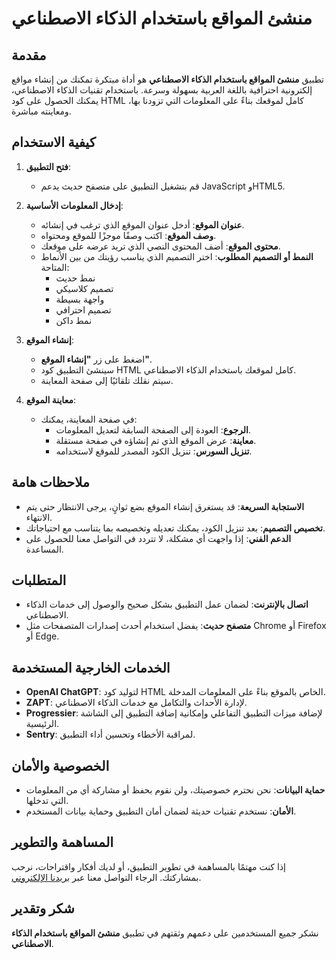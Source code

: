 # منشئ المواقع باستخدام الذكاء الاصطناعي

## مقدمة

تطبيق **منشئ المواقع باستخدام الذكاء الاصطناعي** هو أداة مبتكرة تمكنك من إنشاء مواقع إلكترونية احترافية باللغة العربية بسهولة وسرعة. باستخدام تقنيات الذكاء الاصطناعي، يمكنك الحصول على كود HTML كامل لموقعك بناءً على المعلومات التي تزودنا بها، ومعاينته مباشرة.

## كيفية الاستخدام

1. **فتح التطبيق**:

   - قم بتشغيل التطبيق على متصفح حديث يدعم JavaScript وHTML5.

2. **إدخال المعلومات الأساسية**:

   - **عنوان الموقع**: أدخل عنوان الموقع الذي ترغب في إنشائه.
   - **وصف الموقع**: اكتب وصفًا موجزًا للموقع ومحتواه.
   - **محتوى الموقع**: أضف المحتوى النصي الذي تريد عرضه على موقعك.
   - **النمط أو التصميم المطلوب**: اختر التصميم الذي يناسب رؤيتك من بين الأنماط المتاحة:
     - نمط حديث
     - تصميم كلاسيكي
     - واجهة بسيطة
     - تصميم احترافي
     - نمط داكن

3. **إنشاء الموقع**:

   - اضغط على زر **"إنشاء الموقع"**.
   - سينشئ التطبيق كود HTML كامل لموقعك باستخدام الذكاء الاصطناعي.
   - سيتم نقلك تلقائيًا إلى صفحة المعاينة.

4. **معاينة الموقع**:

   - في صفحة المعاينة، يمكنك:
     - **الرجوع**: العودة إلى الصفحة السابقة لتعديل المعلومات.
     - **معاينة**: عرض الموقع الذي تم إنشاؤه في صفحة مستقلة.
     - **تنزيل السورس**: تنزيل الكود المصدر للموقع لاستخدامه.

## ملاحظات هامة

- **الاستجابة السريعة**: قد يستغرق إنشاء الموقع بضع ثوانٍ، يرجى الانتظار حتى يتم الانتهاء.
- **تخصيص التصميم**: بعد تنزيل الكود، يمكنك تعديله وتخصيصه بما يتناسب مع احتياجاتك.
- **الدعم الفني**: إذا واجهت أي مشكلة، لا تتردد في التواصل معنا للحصول على المساعدة.

## المتطلبات

- **اتصال بالإنترنت**: لضمان عمل التطبيق بشكل صحيح والوصول إلى خدمات الذكاء الاصطناعي.
- **متصفح حديث**: يفضل استخدام أحدث إصدارات المتصفحات مثل Chrome أو Firefox أو Edge.

## الخدمات الخارجية المستخدمة

- **OpenAI ChatGPT**: لتوليد كود HTML الخاص بالموقع بناءً على المعلومات المدخلة.
- **ZAPT**: لإدارة الأحداث والتكامل مع خدمات الذكاء الاصطناعي.
- **Progressier**: لإضافة ميزات التطبيق التفاعلي وإمكانية إضافة التطبيق إلى الشاشة الرئيسية.
- **Sentry**: لمراقبة الأخطاء وتحسين أداء التطبيق.

## الخصوصية والأمان

- **حماية البيانات**: نحن نحترم خصوصيتك، ولن نقوم بحفظ أو مشاركة أي من المعلومات التي تدخلها.
- **الأمان**: نستخدم تقنيات حديثة لضمان أمان التطبيق وحماية بيانات المستخدم.

## المساهمة والتطوير

إذا كنت مهتمًا بالمساهمة في تطوير التطبيق، أو لديك أفكار واقتراحات، نرحب بمشاركتك. الرجاء التواصل معنا عبر [بريدنا الإلكتروني](mailto:support@example.com).

## شكر وتقدير

نشكر جميع المستخدمين على دعمهم وثقتهم في تطبيق **منشئ المواقع باستخدام الذكاء الاصطناعي**.